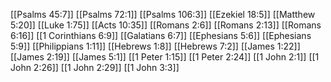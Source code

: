 [[Psalms 45:7]]
[[Psalms 72:1]]
[[Psalms 106:3]]
[[Ezekiel 18:5]]
[[Matthew 5:20]]
[[Luke 1:75]]
[[Acts 10:35]]
[[Romans 2:6]]
[[Romans 2:13]]
[[Romans 6:16]]
[[1 Corinthians 6:9]]
[[Galatians 6:7]]
[[Ephesians 5:6]]
[[Ephesians 5:9]]
[[Philippians 1:11]]
[[Hebrews 1:8]]
[[Hebrews 7:2]]
[[James 1:22]]
[[James 2:19]]
[[James 5:1]]
[[1 Peter 1:15]]
[[1 Peter 2:24]]
[[1 John 2:1]]
[[1 John 2:26]]
[[1 John 2:29]]
[[1 John 3:3]]
